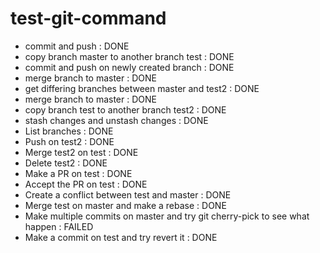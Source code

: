 # test-git-command

- commit and push : DONE
- copy branch master to another branch test : DONE
- commit and push on newly created branch : DONE
- merge branch to master : DONE
- get differing branches between master and test2 : DONE
- merge branch to master : DONE
- copy branch test to another branch test2 : DONE
- stash changes and unstash changes : DONE
- List branches : DONE
- Push on test2 : DONE
- Merge test2 on test : DONE
- Delete test2 : DONE
- Make a PR on test : DONE
- Accept the PR on test : DONE
- Create a conflict between test and master : DONE
- Merge test on master and make a rebase : DONE
- Make multiple commits on master and try git cherry-pick to see what happen : FAILED
- Make a commit on test and try revert it : DONE
